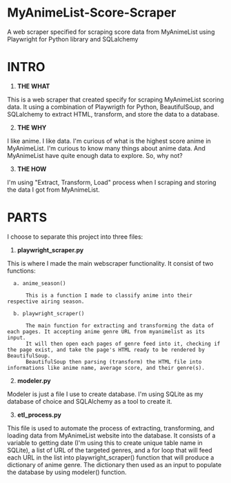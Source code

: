 # MyAnimeList-Score-Scraper
A web scraper specified for scraping score data from MyAnimeList using Playwright for Python library and SQLalchemy

# INTRO
1. **THE WHAT**

This is a web scraper that created specify for scraping MyAnimeList scoring data. It using a combination of Playwrigth for Python, BeautifulSoup, and SQLalchemy to extract HTML, transform, and store the data to a database.

2. **THE WHY**

I like anime. I like data. I'm curious of what is the highest score anime in MyAnimeList. I'm curious to know many things about anime data. And MyAnimeList have quite enough data to explore. So, why not?


3. **THE HOW**

I'm using "Extract, Transform, Load" process when I scraping and storing the data I got from MyAnimeList.


# PARTS
I choose to separate this project into three files:
1. **playwright_scraper.py**

  This is where I made the main webscraper functionality. It consist of two functions:
  
      a. anime_season()
      
          This is a function I made to classify anime into their respective airing season.
  
      b. playwright_scraper()
      
          The main function for extracting and transforming the data of each pages. It accepting anime genre URL from myanimelist as its input. 
          It will then open each pages of genre feed into it, checking if the page exist, and take the page's HTML ready to be rendered by BeautifulSoup. 
          BeautifulSoup then parsing (transform) the HTML file into informations like anime name, average score, and their genre(s).
  
2. **modeler.py**

  Modeler is just a file I use to create database. I'm using SQLite as my database of choice and SQLAlchemy as a tool to create it.

3. **etl_process.py**

This file is used to automate the process of extracting, transforming, and loading data from MyAnimeList website into the database. It consists of a variable to getting date (I'm using this to create unique table name in SQLite), a list of URL of the targeted genres, and a for loop that will feed each URL in the list into playwright_scraper() function that will produce a dictionary of anime genre. The dictionary then used as an input to  populate the database by using modeler() function.
  

